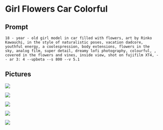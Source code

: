 # Girl Flowers Car Colorful

## Prompt

```
18 - year - old girl model in car filled with flowers, art by Rinko Kawauchi, in the style of naturalistic poses, vacation dadcore, youthful energy, a coolespression, body extensions, flowers in the sky, analog film, super detail, dreamy lofi photography, colourful, , covered in the flowers and vines, inside view, shot on fujifilm XT4, - - ar 3: 4 --upbeta --s 800 --v 5.1
```

## Pictures

![](https://cdn.discordapp.com/attachments/1008571029804810332/1105034497143091270/fatdoge_18_-_year_-_old_girl_model_in_car_filled_with_flowers_a_d50aed2e-7e27-4782-85a3-78006c2ae185.png)

![](https://cdn.discordapp.com/attachments/1008571029804810332/1105036021046980648/fatdoge_18_-_year_-_old_girl_model_in_car_filled_with_flowers_a_54105e90-4872-4410-b6d5-aaaf80c650d6.png)

![](https://cdn.discordapp.com/attachments/1008571029804810332/1105036035332784129/fatdoge_18_-_year_-_old_girl_model_in_car_filled_with_flowers_a_fe1eb47c-adb5-4ff0-9503-a5df21d9d648.png)

![](https://cdn.discordapp.com/attachments/1008571029804810332/1105036045768208444/fatdoge_18_-_year_-_old_girl_model_in_car_filled_with_flowers_a_03224725-9406-4e93-96de-390f8b071f5f.png)

![](https://cdn.discordapp.com/attachments/1008571029804810332/1105036050272886864/fatdoge_18_-_year_-_old_girl_model_in_car_filled_with_flowers_a_addcf681-a421-4c48-a28f-01033cbc4ad3.png)
